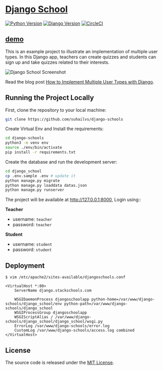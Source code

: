 # [Django School](https://django.stackschools.com/)

[![Python Version](https://img.shields.io/badge/python-3.6-brightgreen.svg)](https://python.org)
[![Django Version](https://img.shields.io/badge/django-3.0-brightgreen.svg)](https://djangoproject.com)
[![CircleCI](https://circleci.com/gh/suhailvs/django-schools.svg?style=svg)](https://circleci.com/gh/suhailvs/django-schools)

## [demo](https://django.stackschools.com/)

This is an example project to illustrate an implementation of multiple user types. In this Django app, teachers can create quizzes and students can sign up and take quizzes related to their interests.

![Django School Screenshot](https://simpleisbetterthancomplex.com/media/2018/01/teacher-quiz.png)

Read the blog post [How to Implement Multiple User Types with Django](https://simpleisbetterthancomplex.com/tutorial/2018/01/18/how-to-implement-multiple-user-types-with-django.html).

## Running the Project Locally

First, clone the repository to your local machine:

```bash
git clone https://github.com/suhailvs/django-schools
```

Create Virtual Env and Install the requirements:

```bash
cd django-schools
python3 -m venv env
source ./env/bin/activate
pip install -r requirements.txt
```

Create the database and run the development server:

```bash
cd django_school
cp .env.sample .env # update it
python manage.py migrate
python manage.py loaddata datas.json
python manage.py runserver
```

The project will be available at http://127.0.0.1:8000, Login using::

**Teacher**

+ username: `teacher`
+ password: `teacher`

**Student**

+ username: `student`
+ password: `student`


## Deployment

```
$ vim /etc/apache2/sites-available/djangoschools.conf

<VirtualHost *:80>
    ServerName django.stackschools.com

    WSGIDaemonProcess djangoschoolapp python-home=/var/www/django-schools/django_school/env python-path=/var/www/django-schools/django_school
    WSGIProcessGroup djangoschoolapp
    WSGIScriptAlias / /var/www/django-schools/django_school/django_school/wsgi.py
    ErrorLog /var/www/django-schools/error.log
    CustomLog /var/www/django-schools/access.log combined
</VirtualHost>
```

## License

The source code is released under the [MIT License](https://github.com/sibtc/django-multiple-user-types-example/blob/master/LICENSE).


